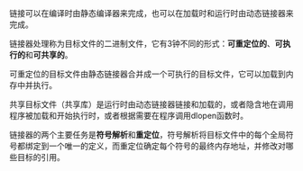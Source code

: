 链接可以在编译时由静态编译器来完成，也可以在加载时和运行时由动态链接器来完成。

链接器处理称为目标文件的二进制文件，它有3钟不同的形式：**可重定位的**、**可执行的**和**可共享的**。

可重定位的目标文件由静态链接器合并成一个可执行的目标文件，它可以加载到内存中并执行。

共享目标文件（共享库）是运行时由动态链接器链接和加载的，或者隐含地在调用程序被加载和开始执行时，或者根据需要在程序调用dlopen函数时。

链接器的两个主要任务是**符号解析**和**重定位**，符号解析将目标文件中的每个全局符号都绑定到一个唯一的定义，而重定位确定每个符号的最终内存地址，并修改对哪些目标的引用。


